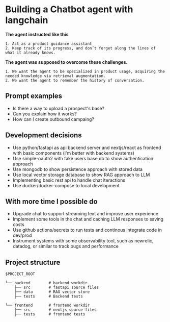 # Building a Chatbot agent with langchain

**The agent instructed like this**
```
1. Act as a product guidance assistant
2. Keep track of its progress, and don’t forget along the lines of what it already knows.
```

**The agent was supposed to overcome these challenges.**
```
1. We want the agent to be specialized in product usage, acquiring the needed knowledge via retrieval augmentation.
2. We want the agent to remember the history of conversation.
```

## Prompt examples
- Is there a way to upload a prospect's base?
- Can you explain how it works?
- How can I create outbound campaing?

## Development decisions
- Use python/fastapi as api backend server and nextjs/react as frontend with basic components (i'm better with backend systems) 
- Use simple-oauth2 with fake users base db to show authentication approach
- Use mongodb to show persistence approach with stored data
- Use local vector storage database to show RAG approach to LLM
- Implementing basic rest api to handle chat iteractions
- Use docker/docker-compose to local development

## With more time I possible do
- Upgrade chat to support streaming text and improve user experience
- Implement some tools in the chat and caching LLM responses to saving costs
- Use github actions/secrets to run tests and continous integrate code in dev/prod
- Instrument systems with some observability tool, such as newrelic, datadog, or similar to track bugs and performance

## Project structure

```
$PROJECT_ROOT

└── backend        # backend workdir
    ├── src        # fastapi source files
    ├── data       # RAG vector store
    ├── tests      # Backend tests

└── frontend       # frontend workdir
    ├── src        # nextjs source files
    ├── tests      # frontend tests
```